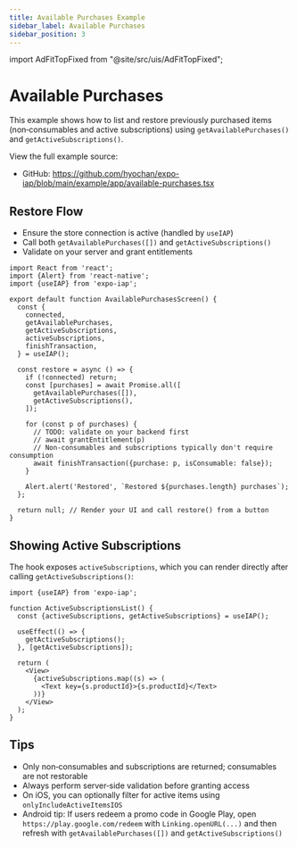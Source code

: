 ```yaml
---
title: Available Purchases Example
sidebar_label: Available Purchases
sidebar_position: 3
---
```


import AdFitTopFixed from "@site/src/uis/AdFitTopFixed";

# Available Purchases

<AdFitTopFixed />

This example shows how to list and restore previously purchased items (non‑consumables and active subscriptions) using `getAvailablePurchases()` and `getActiveSubscriptions()`.

View the full example source:

- GitHub: https://github.com/hyochan/expo-iap/blob/main/example/app/available-purchases.tsx

## Restore Flow

- Ensure the store connection is active (handled by `useIAP`)
- Call both `getAvailablePurchases([])` and `getActiveSubscriptions()`
- Validate on your server and grant entitlements

```tsx
import React from 'react';
import {Alert} from 'react-native';
import {useIAP} from 'expo-iap';

export default function AvailablePurchasesScreen() {
  const {
    connected,
    getAvailablePurchases,
    getActiveSubscriptions,
    activeSubscriptions,
    finishTransaction,
  } = useIAP();

  const restore = async () => {
    if (!connected) return;
    const [purchases] = await Promise.all([
      getAvailablePurchases([]),
      getActiveSubscriptions(),
    ]);

    for (const p of purchases) {
      // TODO: validate on your backend first
      // await grantEntitlement(p)
      // Non-consumables and subscriptions typically don't require consumption
      await finishTransaction({purchase: p, isConsumable: false});
    }

    Alert.alert('Restored', `Restored ${purchases.length} purchases`);
  };

  return null; // Render your UI and call restore() from a button
}
```

## Showing Active Subscriptions

The hook exposes `activeSubscriptions`, which you can render directly after calling `getActiveSubscriptions()`:

```tsx
import {useIAP} from 'expo-iap';

function ActiveSubscriptionsList() {
  const {activeSubscriptions, getActiveSubscriptions} = useIAP();

  useEffect(() => {
    getActiveSubscriptions();
  }, [getActiveSubscriptions]);

  return (
    <View>
      {activeSubscriptions.map((s) => (
        <Text key={s.productId}>{s.productId}</Text>
      ))}
    </View>
  );
}
```

## Tips

- Only non‑consumables and subscriptions are returned; consumables are not restorable
- Always perform server‑side validation before granting access
- On iOS, you can optionally filter for active items using `onlyIncludeActiveItemsIOS`
- Android tip: If users redeem a promo code in Google Play, open `https://play.google.com/redeem` with `Linking.openURL(...)` and then refresh with `getAvailablePurchases([])` and `getActiveSubscriptions()`
